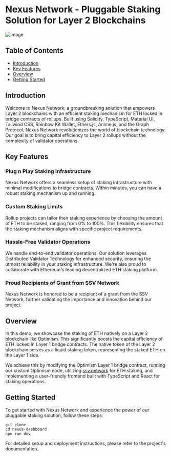 # Nexus Network - Pluggable Staking Solution for Layer 2 Blockchains
![image](https://github.com/umershaikh123/nexus-dashboard/assets/42178214/a8e7f352-fcfa-439d-8fc7-b4a6584602c5)

## Table of Contents
- [Introduction](#introduction)
- [Key Features](#key-features)
- [Overview](#overview)
- [Getting Started](#getting-started)
 

## Introduction

Welcome to Nexus Network, a groundbreaking solution that empowers Layer 2 blockchains with an efficient staking mechanism for ETH locked in bridge contracts of rollups. Built using Solidity, TypeScript, Material UI, Tailwind CSS, Rainbow Kit Wallet, Ethers.js, Anime.js, and the Graph Protocol, Nexus Network revolutionizes the world of blockchain technology. Our goal is to bring capital efficiency to Layer 2 rollups without the complexity of validator operations.

## Key Features

### Plug n Play Staking Infrastructure
Nexus Network offers a seamless setup of staking infrastructure with minimal modifications to bridge contracts. Within minutes, you can have a robust staking mechanism up and running.

### Custom Staking Limits
Rollup projects can tailor their staking experience by choosing the amount of ETH to be staked, ranging from 0% to 100%. This flexibility ensures that the staking mechanism aligns with specific project requirements.

### Hassle-Free Validator Operations
We handle end-to-end validator operations. Our solution leverages Distributed Validator Technology for enhanced security, ensuring the utmost reliability in your staking infrastructure. We're also proud to collaborate with Ethereum's leading decentralized ETH staking platform.

### Proud Recipients of Grant from SSV Network
Nexus Network is honored to be a recipient of a grant from the SSV Network, further validating the importance and innovation behind our project.

## Overview

In this demo, we showcase the staking of ETH natively on a Layer 2 blockchain like Optimism. This significantly boosts the capital efficiency of ETH locked in Layer 1 bridge contracts. The native token of the Layer 2 blockchain serves as a liquid staking token, representing the staked ETH on the Layer 1 side.

We achieve this by modifying the Optimism Layer 1 bridge contract, running our custom Optimism node, utilizing [ssv.network](https://ssv.network/) for ETH staking, and implementing a user-friendly frontend built with TypeScript and React for staking operations.

## Getting Started

To get started with Nexus Network and experience the power of our pluggable staking solution, follow these steps:

```
git clone 
cd nexus-dashboard
npm run dev
```
For detailed setup and deployment instructions, please refer to the project's documentation.
 
 
